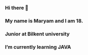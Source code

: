 ### Hi there 👋
### My name is Maryam and I am 18.
### Junior at Bilkent university
### I’m currently learning JAVA
<!--
**MaryamAzimli/MaryamAzimli** is a ✨ _special_ ✨ repository because its `README.md` (this file) appears on your GitHub profile.

Here are some ideas to get you started:


- 🌱 
- 👯 I’m looking to collaborate on ...
- 🤔 I’m looking for help with ...
- 💬 Ask me about ...
- 📫 How to reach me: ...
- 😄 Pronouns: ...
- ⚡ Fun fact: ...
-->

